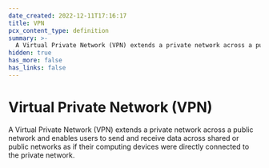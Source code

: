 ```yaml
---
date_created: 2022-12-11T17:16:17
title: VPN
pcx_content_type: definition
summary: >-
  A Virtual Private Network (VPN) extends a private network across a public network and enables users to send and receive data across shared or public networks as if their computing devices were directly connected to the private network.
hidden: true
has_more: false
has_links: false
---
```


# Virtual Private Network (VPN)

A Virtual Private Network (VPN) extends a private network across a public network and enables users to send and receive data across shared or public networks as if their computing devices were directly connected to the private network.
